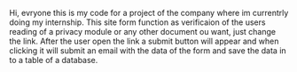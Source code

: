 Hi, evryone this is my code for a project of the company where im currentrly doing my internship. This site form function as verificaion of 
the users reading of a privacy module or any other document ou want, just change the link. After the user open the link a submit button will
appear and when clicking it will submit an email with the data of the form and save the data in to a table of a database.
